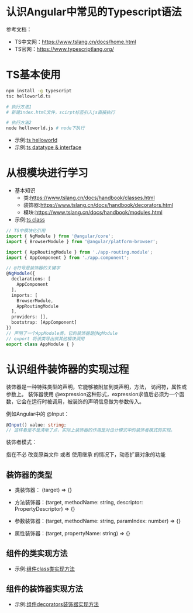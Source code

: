 # 认识Angular中常见的Typescript语法

参考文档：
- TS中文网：https://www.tslang.cn/docs/home.html
- TS官网：https://www.typescriptlang.org/

# TS基本使用
``` sh
npm install -g typescript
tsc helloworld.ts

# 执行方法1
# 新建index.html文件，scirpt标签引入js直接执行

# 执行方法2
node helloworld.js # node下执行
```

- 示例:[ts helloworld](../case-tslang/helloworld.ts)
- 示例:[ts datatype & interface](../case-tslang/datatype.ts)

# 从根模块进行学习
- 基本知识
    - 类:https://www.tslang.cn/docs/handbook/classes.html
    - 装饰器:https://www.tslang.cn/docs/handbook/decorators.html
    - 模块:https://www.tslang.cn/docs/handbook/modules.html
- 示例:[ts class](../case-tslang/class.ts)

``` ts
// TS中模块化引用
import { NgModule } from '@angular/core';
import { BrowserModule } from '@angular/platform-browser';

import { AppRoutingModule } from './app-routing.module';
import { AppComponent } from './app.component';

// @符号是装饰器的关键字
@NgModule({
  declarations: [
    AppComponent
  ],
  imports: [
    BrowserModule,
    AppRoutingModule
  ],
  providers: [],
  bootstrap: [AppComponent]
})
// 声明了一个AppModule类，它的装饰器是@NgModule
// export 将该类导出供其他模块调用
export class AppModule { }

```

# 认识组件装饰器的实现过程
装饰器是一种特殊类型的声明，它能够被附加到类声明，方法， 访问符，属性或参数上。 装饰器使用 @expression这种形式，expression求值后必须为一个函数，它会在运行时被调用，被装饰的声明信息做为参数传入。

例如Angular中的 @Input：
``` ts
@Input() value: string;
// 这样看是不是清晰了点，实际上装饰器的作用是对设计模式中的装饰者模式的实现。
```

装饰者模式：

指在不必 改变原类文件 或者 使用继承 的情况下，动态扩展对象的功能

## 装饰器的类型
- 类装饰器： (target) => {}

- 方法装饰器：(target, methodName: string, descriptor: PropertyDescriptor) => {}

- 参数装饰器：(target, methodName: string, paramIndex: number) => {}

- 属性装饰器：(target, propertyName: string) => {}

## 组件的类实现方法
- 示例:[组件class类实现方法](../case-tslang/component-class.ts)

## 组件的装饰器实现方法
- 示例:[组件decorators装饰器实现方法](../case-tslang/component-decorators.ts)
